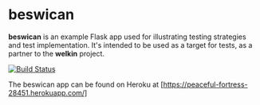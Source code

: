 # beswican

__beswican__ is an example Flask app used for illustrating testing strategies and test implementation. It's intended to be used as a target for tests, as a partner to the __welkin__ project.

[![Build Status](https://travis-ci.org/dsisson/beswican.svg?branch=master)](https://travis-ci.org/dsisson/beswican)

The beswican app can be found on Heroku at [https://peaceful-fortress-28451.herokuapp.com/]
